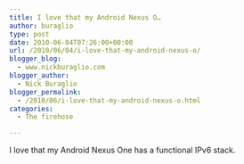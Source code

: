 ```yaml
---
title: I love that my Android Nexus O…
author: buraglio
type: post
date: 2010-06-04T07:26:00+00:00
url: /2010/06/04/i-love-that-my-android-nexus-o/
blogger_blog:
  - www.nickburaglio.com
blogger_author:
  - Nick Buraglio
blogger_permalink:
  - /2010/06/i-love-that-my-android-nexus-o.html
categories:
  - The firehose

---
```

I love that my Android Nexus One has a functional IPv6 stack.